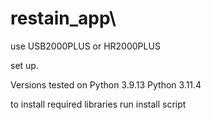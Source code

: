# restain_app\


use USB2000PLUS or HR2000PLUS

set up.

Versions tested on
 Python 3.9.13 
Python 3.11.4

to install required libraries run install script